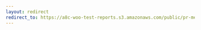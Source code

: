 ```yaml
---
layout: redirect
redirect_to: https://a8c-woo-test-reports.s3.amazonaws.com/public/pr-merge/45628/e2e/index.html
---
```

